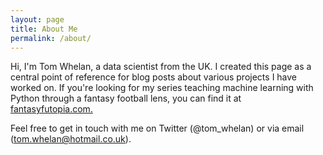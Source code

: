 ```yaml
---
layout: page
title: About Me
permalink: /about/
---
```


Hi, I'm Tom Whelan, a data scientist from the UK. I created this page as a central point of reference for blog posts about various projects I have worked on. If you're looking for my series teaching machine learning with Python through a fantasy football lens, you can find it at [fantasyfutopia.com.](http://www.fantasyfutopia.com/python-for-fantasy-football-introduction/)

Feel free to get in touch with me on Twitter (@tom_whelan) or via email (tom.whelan@hotmail.co.uk).

